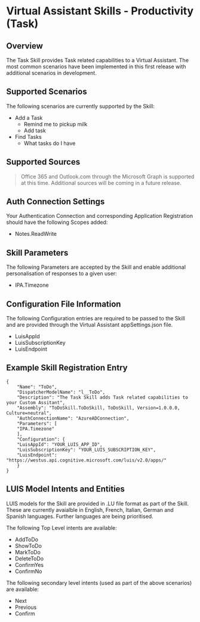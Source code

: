 # Virtual Assistant Skills - Productivity (Task)

## Overview
The Task Skill provides Task related capabilities to a Virtual Assistant. The most common scenarios have been implemented in this first release with additional scenarios in development.

## Supported Scenarios
The following scenarios are currently supported by the Skill:

- Add a Task
    - Remind me to pickup milk
    - Add task
- Find Tasks
    - What tasks do I have

## Supported Sources

> Office 365 and Outlook.com through the Microsoft Graph is supported at this time. Additional sources will be coming in a future release.

## Auth Connection Settings
Your Authentication Connection and corresponding Application Registration should have the following Scopes added:

- Notes.ReadWrite

## Skill Parameters
The following Parameters are accepted by the Skill and enable additional personalisation of responses to a given user:
- IPA.Timezone

## Configuration File Information
The following Configuration entries are required to be passed to the Skill and are provided through the Virtual Assistant appSettings.json file.

- LuisAppId
- LuisSubscriptionKey
- LuisEndpoint

## Example Skill Registration Entry
```
{
    "Name": "ToDo",
    "DispatcherModelName": "l__ToDo",
    "Description": "The Task Skill adds Task related capabilities to your Custom Assitant",
    "Assembly": "ToDoSkill.ToDoSkill, ToDoSkill, Version=1.0.0.0, Culture=neutral",
    "AuthConnectionName": "AzureADConnection",
    "Parameters": [
    "IPA.Timezone"
    ],
    "Configuration": {
    "LuisAppId": "YOUR_LUIS_APP_ID",
    "LuisSubscriptionKey": "YOUR_LUIS_SUBSCRIPTION_KEY",
    "LuisEndpoint": "https://westus.api.cognitive.microsoft.com/luis/v2.0/apps/"
    }
}
```

## LUIS Model Intents and Entities
LUIS models for the Skill are provided in .LU file format as part of the Skill. These are currently avaialble in English, French, Italian, German and Spanish languages. Further languages are being prioritised.

The following Top Level intents are available:

- AddToDo
- ShowToDo
- MarkToDo
- DeleteToDo
- ConfirmYes
- ConfirmNo

The following secondary level intents (used as part of the above scenarios) are available:

- Next
- Previous
- Confirm